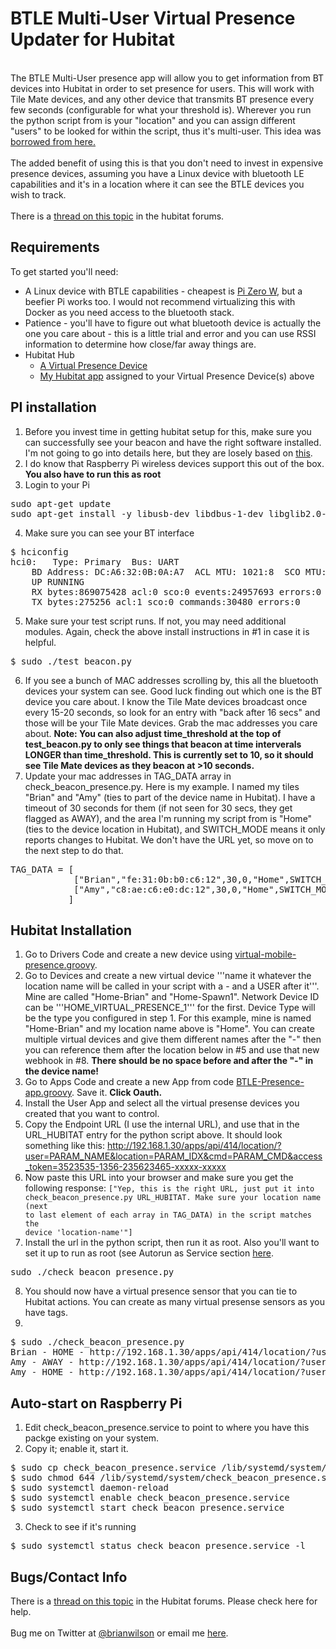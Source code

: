 BTLE Multi-User Virtual Presence Updater for Hubitat
=======
<br>
The BTLE Multi-User presence app will allow you to get information from BT
devices into Hubitat in order to set presence for users. This will work with
Tile Mate devices, and any other device that transmits BT presence every few
seconds (configurable for what your threshold is). Wherever you run the python
script from is your "location" and you can assign different "users" to be
looked for within the script, thus it's multi-user. This idea was <a
href="https://www.domoticz.com/wiki/Presence_detection_%28Bluetooth_4.0_Low_energy_Beacon%29">borrowed
from here.</a>
<br><br>
The added benefit of using this is that you don't need to invest in expensive
presence devices, assuming you have a Linux device with bluetooth LE
capabilities and it's in a location where it can see the BTLE devices you wish
to track.
<br><br>
There is a <a href="https://community.hubitat.com/t/release-btle-presence-sensor/48332">thread on this topic</a> in the hubitat forums.

Requirements
------------
To get started you'll need:
- A Linux device with BTLE capabilities - cheapest is [Pi Zero W](https://www.adafruit.com/product/3400), but a beefier Pi works too. I would not recommend virtualizing this with Docker as you need access to the bluetooth stack.
- Patience - you'll have to figure out what bluetooth device is actually the one you care about - this is a little trial and error and you can use RSSI information to determine how close/far away things are. 
- Hubitat Hub
	- [A Virtual Presence Device](https://github.com/ajpri/STApps/blob/master/devicetypes/ajpri/virtual-mobile-presence.src/virtual-mobile-presence.groovy)
	- [My Hubitat app](https://raw.githubusercontent.com/bdwilson/hubitat/master/BTLE-Presence/BTLE-Presence-app.groovy) assigned to your Virtual Presence Device(s) above

PI installation
---------------
1. Before you invest time in getting hubitat setup for this, make sure you can
successfully see your beacon and have the right software installed. I'm not
going to go into details here, but they are losely based on
[this](https://www.domoticz.com/wiki/Presence_detection_%28Bluetooth_4.0_Low_energy_Beacon%29). 
2. I do know that Raspberry Pi wireless devices support this out of the box.  **You also have to run this as root**
3. Login to your Pi
<pre>
sudo apt-get update
sudo apt-get install -y libusb-dev libdbus-1-dev libglib2.0-dev libudev-dev libical-dev libreadline-dev python-bluez python-requests
</pre>
4. Make sure you can see your BT interface
<pre>
$ hciconfig
hci0:	Type: Primary  Bus: UART
	BD Address: DC:A6:32:0B:0A:A7  ACL MTU: 1021:8  SCO MTU: 64:1
	UP RUNNING
	RX bytes:869075428 acl:0 sco:0 events:24957693 errors:0
	TX bytes:275256 acl:1 sco:0 commands:30480 errors:0
</pre>
5. Make sure your test script runs. If not, you may need additional modules.
Again, check the above install instructions in #1 in case it is helpful. 
<pre>
$ sudo ./test_beacon.py
</pre>
6. If you see a bunch of MAC addresses scrolling by, this all the bluetooth
devices your system can see. Good luck finding out which one is the BT device
you care about. I know the Tile Mate devices broadcast once every 15-20
seconds, so look for an entry with "back after 16 secs" and those will be your
Tile Mate devices.  Grab the mac addresses you care about. **Note: You can also
adjust time_threshold at the top of test_beacon.py to only see things that
beacon at time interverals LONGER than time_threshold. This is currently set to
10, so it should see Tile Mate devices as they beacon at >10 seconds.**
7. Update your mac addresses in TAG_DATA array in check_beacon_presence.py.
Here is my example. I named my tiles "Brian" and "Amy" (ties to part of the
device name in Hubitat). I have a timeout of 30
seconds for them (if not seen for 30 secs, they get flagged as AWAY), and the
area І'm running my script from is "Home" (ties to the device location in
Hubitat), and SWITCH_MODE means it only reports changes to Hubitat.  We don't
have the URL yet, so move on to the next step to do that.
<pre>
TAG_DATA = [
            ["Brian","fe:31:0b:b0:c6:12",30,0,"Home",SWITCH_MODE],
            ["Amy","c8:ae:c6:e0:dc:12",30,0,"Home",SWITCH_MODE],
           ]
</pre>

Hubitat Installation
--------------------
1. Go to Drivers Code and create a new device using [virtual-mobile-presence.groovy](https://github.com/ajpri/STApps/blob/master/devicetypes/ajpri/virtual-mobile-presence.src/virtual-mobile-presence.groovy).
2. Go to Devices and create a new virtual device '''name it whatever the location name will be called in
your script with a - and a USER after it'''. Mine are called "Home-Brian" and "Home-Spawn1".  Network Device ID can be
'''HOME_VIRTUAL_PRESENCE_1''' for the first. Device Type will be
the type you configured in step 1. For this example, mine is named "Home-Brian" and my
 location name above is "Home". You can create multiple
virtual devices and give them different names after the "-" then you can
reference them after the location below in #5 and use that new webhook in #8.
<b>There should be no space before and after the "-" in the device name!</b>
3. Go to Apps Code and create a new App from code
[BTLE-Presence-app.groovy](https://raw.githubusercontent.com/bdwilson/hubitat/master/BTLE-Presence/BTLE-Presence-app.groovy).  Save it. **Click Oauth.**
4. Install the User App and select all the virtual presense devices you created
that you want to control. 
5. Copy the Endpoint URL (I use the internal URL), and use that in the
URL_HUBITAT entry for the python script above. It should look something like
this: http://192.168.1.30/apps/api/414/location/?user=PARAM_NAME&location=PARAM_IDX&cmd=PARAM_CMD&access_token=3523535-1356-235623465-xxxxx-xxxxx
6. Now paste this URL into your browser and make sure you get the following
response:
<code>["Yep, this is the right URL, just put it into check_beacon_presence.py
URL_HUBITAT. Make sure your location name (next to last element of each array
in TAG_DATA) in the script matches the device 'location-name'"]</code>
7. Install the url in the python script, then run it as root.  Also you'll want
to set it up to run as root (see Autorun as Service section
[here](https://www.domoticz.com/wiki/Presence_detection_%28Bluetooth_4.0_Low_energy_Beacon%29).
<pre>
sudo ./check_beacon_presence.py
</pre>
8. You should now have a virtual presence sensor that you can tie to
Hubitat actions. You can create as many virtual presense sensors as you have
tags. 
9.
<pre>
$ sudo ./check_beacon_presence.py
Brian - HOME - http://192.168.1.30/apps/api/414/location/?user=Brian&location=Home&cmd=HOME&access_token=806621fc-6d62-42e8-a07c-xxxxxxxxxxxxxx
Amy - AWAY - http://192.168.1.30/apps/api/414/location/?user=Amy&location=Home&cmd=AWAY&access_token=806621fc-6d62-42e8-a07c-xxxxxxxxxxxxxx
Amy - HOME - http://192.168.1.30/apps/api/414/location/?user=Amy&location=Home&cmd=HOME&access_token=806621fc-6d62-42e8-a07c-xxxxxxxxxxxxxx
</pre>

Auto-start on Raspberry Pi
---------
1. Edit check_beacon_presence.service to point to where you have this packge
existing on your system.
2. Copy it; enable it, start it. 
<pre>
$ sudo cp check_beacon_presence.service /lib/systemd/system/
$ sudo chmod 644 /lib/systemd/system/check_beacon_presence.service
$ sudo systemctl daemon-reload
$ sudo systemctl enable check_beacon_presence.service
$ sudo systemctl start check_beacon_presence.service
</pre>
3. Check to see if it's running
<pre>
$ sudo systemctl status check_beacon_presence.service -l
</pre>

Bugs/Contact Info
-----------------
There is a [thread on this topic](https://community.hubitat.com/t/release-btle-presence-sensor/48332) in the Hubitat forums. Please check here for help.
<br><br>
Bug me on Twitter at [@brianwilson](http://twitter.com/brianwilson) or email me [here](http://cronological.com/comment.php?ref=bubba).
